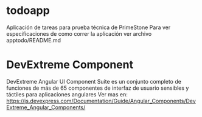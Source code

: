 # todoapp
Aplicación de tareas para prueba técnica de PrimeStone
Para ver especificaciones de como correr la aplicación ver archivo apptodo/README.md

# DevExtreme Component
DevExtreme Angular UI Component Suite es un conjunto completo de funciones de más de 65 componentes de interfaz de usuario sensibles y táctiles para aplicaciones angulares
Ver mas en: https://js.devexpress.com/Documentation/Guide/Angular_Components/DevExtreme_Angular_Components/


